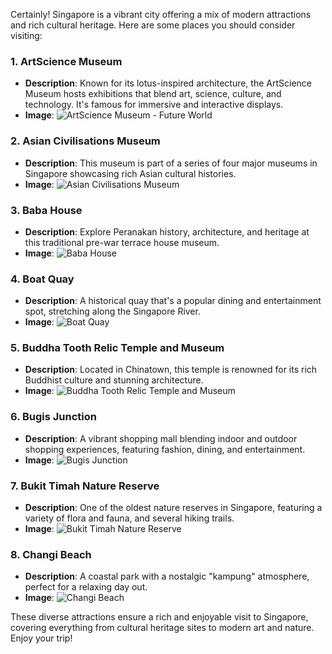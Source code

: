 Certainly! Singapore is a vibrant city offering a mix of modern attractions and rich cultural heritage. Here are some places you should consider visiting:

### 1. ArtScience Museum
- **Description**: Known for its lotus-inspired architecture, the ArtScience Museum hosts exhibitions that blend art, science, culture, and technology. It's famous for immersive and interactive displays.
- **Image**:
  ![ArtScience Museum - Future World](https://sgp1.digitaloceanspaces.com/tripkliq-img-dev/poi/poi_image_t2sZTVDc.png)

### 2. Asian Civilisations Museum
- **Description**: This museum is part of a series of four major museums in Singapore showcasing rich Asian cultural histories.
- **Image**:
  ![Asian Civilisations Museum](https://sgp1.digitaloceanspaces.com/tripkliq-img-dev/poi/poi_image_bdvqCDiK.png)

### 3. Baba House
- **Description**: Explore Peranakan history, architecture, and heritage at this traditional pre-war terrace house museum.
- **Image**:
  ![Baba House](https://sgp1.digitaloceanspaces.com/tripkliq-img-dev/poi/poi_image_3bcxjvYH.png)

### 4. Boat Quay
- **Description**: A historical quay that's a popular dining and entertainment spot, stretching along the Singapore River.
- **Image**:
  ![Boat Quay](https://sgp1.digitaloceanspaces.com/tripkliq-img-dev/poi/poi_image_WDnLulwe.png)

### 5. Buddha Tooth Relic Temple and Museum
- **Description**: Located in Chinatown, this temple is renowned for its rich Buddhist culture and stunning architecture.
- **Image**:
  ![Buddha Tooth Relic Temple and Museum](https://sgp1.digitaloceanspaces.com/tripkliq-img-dev/poi/poi_image_NUUTbayS.png)

### 6. Bugis Junction
- **Description**: A vibrant shopping mall blending indoor and outdoor shopping experiences, featuring fashion, dining, and entertainment.
- **Image**:
  ![Bugis Junction](https://sgp1.digitaloceanspaces.com/tripkliq-img-dev/poi/poi_image_B4YgkMYF.png)

### 7. Bukit Timah Nature Reserve
- **Description**: One of the oldest nature reserves in Singapore, featuring a variety of flora and fauna, and several hiking trails.
- **Image**:
  ![Bukit Timah Nature Reserve](https://sgp1.digitaloceanspaces.com/tripkliq-img-dev/poi/poi_image_MLT1QUYZ.png)

### 8. Changi Beach
- **Description**: A coastal park with a nostalgic "kampung" atmosphere, perfect for a relaxing day out.
- **Image**:
  ![Changi Beach](https://sgp1.digitaloceanspaces.com/tripkliq-img-dev/poi/poi_image_6MkUpTGs.png)

These diverse attractions ensure a rich and enjoyable visit to Singapore, covering everything from cultural heritage sites to modern art and nature. Enjoy your trip!

